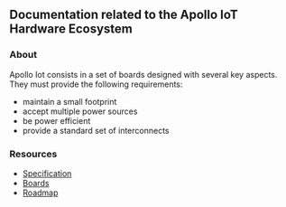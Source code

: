 ## Documentation related to the Apollo IoT Hardware Ecosystem

### About
Apollo Iot consists in a set of boards designed with several key aspects. They must provide the following requirements:
 * maintain a small footprint
 * accept multiple power sources
 * be power efficient
 * provide a standard set of interconnects
### Resources
 * [Specification](documents/specification.md)
 * [Boards](documents/boards.md)
 * [Roadmap](documents/roadmap.md)
